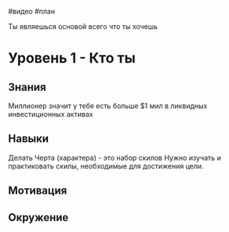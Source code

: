 #видео #план

Ты являешься основой всего что ты хочешь

# Уровень 1 - Кто ты

## Знания
Миллионер значит у тебя есть больше $1 мил в ликвидных инвестиционных активах 

## Навыки
Делать
Черта (характера) - это набор скилов
Нужно изучать и практиковать скилы, необходимые для достижения цели.
## Мотивация


## Окружение


